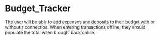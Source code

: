 # Budget_Tracker
The user will be able to add expenses and deposits to their budget with or without a connection. When entering transactions offline, they should populate the total when brought back online.
